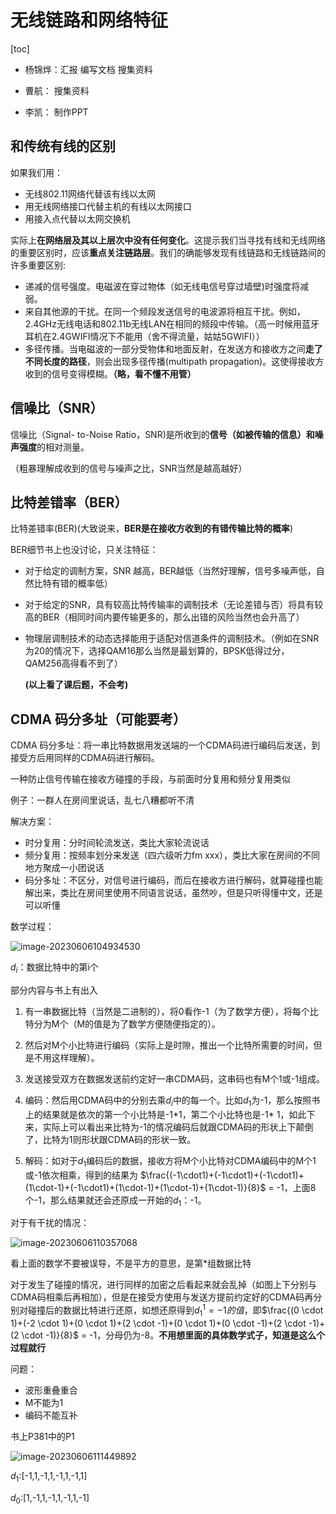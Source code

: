 # 无线链路和网络特征

[toc]

+ 杨锦烨：汇报 编写文档 搜集资料

+ 曹航：    搜集资料

+ 李凯：    制作PPT

## 和传统有线的区别

如果我们用：

+ 无线802.11网络代替该有线以太网
+ 用无线网络接口代替主机的有线以太网接口
+ 用接入点代替以太网交换机

实际上**在网络层及其以上层次中没有任何变化**。这提示我们当寻找有线和无线网络的重要区别时，应该**重点关注链路层**。我们的确能够发现有线链路和无线链路间的许多重要区别:

+ 递减的信号强度。电磁波在穿过物体（如无线电信号穿过墙壁)时强度将减弱。
+ 来自其他源的干扰。在同一个频段发送信号的电波源将相互干扰。例如，2.4GHz无线电话和802.11b无线LAN在相同的频段中传输。（高一时候用蓝牙耳机在2.4GWIFI情况下不能用（舍不得流量，姑姑5GWIFI））
+ 多径传播。当电磁波的一部分受物体和地面反射，在发送方和接收方之间**走了不同长度的路径**，则会出现多径传播(multipath propagation)。这使得接收方收到的信号变得模糊。**（略，看不懂不用管）**

## 信噪比（SNR）

信噪比（Signal- to-Noise Ratio，SNR)是所收到的**信号（如被传输的信息）和噪声强度**的相对测量。

（粗暴理解成收到的信号与噪声之比，SNR当然是越高越好）

## 比特差错率（BER）

比特差错率(BER)(大致说来，**BER是在接收方收到的有错传输比特的概率**)

BER细节书上也没讨论，只关注特征：

+ 对于给定的调制方案，SNR 越高，BER越低（当然好理解，信号多噪声低，自然比特有错的概率低）

+ 对于给定的SNR，具有较高比特传输率的调制技术（无论差错与否）将具有较高的BER（相同时间内要传输更多的，那么出错的风险当然也会升高了）

+ 物理层调制技术的动态选择能用于适配对信道条件的调制技术。（例如在SNR为20的情况下，选择QAM16那么当然是最划算的，BPSK低得过分，QAM256高得看不到了）

  

  **(以上看了课后题，不会考)**

## CDMA 码分多址（可能要考）

CDMA 码分多址：将一串比特数据用发送端的一个CDMA码进行编码后发送，到接受方后用同样的CDMA码进行解码。

一种防止信号传输在接收方碰撞的手段，与前面时分复用和频分复用类似

例子：一群人在房间里说话，乱七八糟都听不清

解决方案：

+ 时分复用：分时间轮流发送，类比大家轮流说话
+ 频分复用：按频率划分来发送（四六级听力fm xxx），类比大家在房间的不同地方聚成一小团说话
+ 码分多址：不区分，对信号进行编码，而后在接收方进行解码，就算碰撞也能解出来，类比在房间里使用不同语言说话，虽然吵，但是只听得懂中文，还是可以听懂

数学过程：

![image-20230606104934530](D:\Typora\notes\大二下学期\计算机网络\Pics\pic25.png)  

$d_i$：数据比特中的第i个

部分内容与书上有出入

1. 有一串数据比特（当然是二进制的），将0看作-1（为了数学方便），将每个比特分为M个（M的值是为了数学方便随便指定的）。

2. 然后对M个小比特进行编码（实际上是时隙，推出一个比特所需要的时间，但是不用这样理解）。

3. 发送接受双方在数据发送前约定好一串CDMA码，这串码也有M个1或-1组成。

4. 编码：然后用CDMA码中的分别去乘$d_i$中的每一个。比如$d_1$为-1，那么按照书上的结果就是依次的第一个小比特是-1\*1，第二个小比特也是-1\* 1，如此下来，实际上可以看出来比特为-1的情况编码后就跟CDMA码的形状上下颠倒了，比特为1则形状跟CDMA码的形状一致。
5. 解码：如对于$d_1$编码后的数据，接收方将M个小比特对CDMA编码中的M个1或-1依次相乘，得到的结果为 $\frac{(-1\cdot1)+(-1\cdot1)+(-1\cdot1)+(1\cdot-1)+(-1\cdot1)+(1\cdot-1)+(1\cdot-1)+(1\cdot-1)}{8}$ = -1，上面8个-1，那么结果就还会还原成一开始的$d_1$：-1。



对于有干扰的情况：

![image-20230606110357068](D:\Typora\notes\大二下学期\计算机网络\Pics\pic26.png) 



看上面的数学不要被误导，不是平方的意思，是第\*组数据比特

对于发生了碰撞的情况，进行同样的加密之后看起来就会乱掉（如图上下分别与CDMA码相乘后再相加），但是在接受方使用与发送方提前约定好的CDMA码再分别对碰撞后的数据比特进行还原，如想还原得到$d_1^1 = -1的值$，即$\frac{(0 \cdot 1)+(-2 \cdot 1)+(0 \cdot 1)+(2 \cdot -1)+(0 \cdot 1)+(0 \cdot -1)+(2 \cdot -1)+(2 \cdot -1)}{8}$  = -1，分母仍为-8。**不用想里面的具体数学式子，知道是这么个过程就行**

问题：

+ 波形重叠重合 
+ M不能为1
+ 编码不能互补



书上P381中的P1

![image-20230606111449892](D:\Typora\notes\大二下学期\计算机网络\Pics\pic27.png) 







































$d_1$:[-1,1,-1,1,-1,1,-1,1]

$d_0$:[1,-1,1,-1,1,-1,1,-1]



